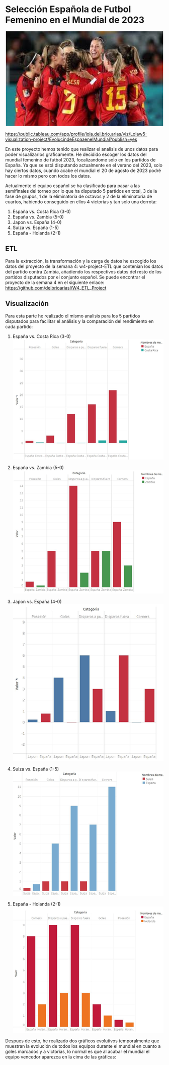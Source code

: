 # Selección Española de Futbol Femenino en el Mundial de 2023

<div align="center">
    <img src="https://github.com/delbrioariasl/W5_Projecto_Visualizacion/raw/main/imagenes/portada.jpeg" alt="Portada" width="500" height="300">
</div>

https://public.tableau.com/app/profile/lola.del.brio.arias/viz/Lolaw5-visualization-project/EvolucindeEspaaenelMundial?publish=yes

En este proyecto hemos tenido que realizar el analisis de unos datos para poder visualizarlos graficamente. He decidido escoger los datos del mundial femenino de futbol 2023, focalizandome solo en los partidos de España. Ya que se está disputando actualmente en el verano del 2023, solo hay ciertos datos, cuando acabe el mundial el 20 de agosto de 2023 podré hacer lo mismo pero con todos los datos.

Actualmente el equipo español se ha clasificado para pasar a las semifinales del torneo por lo que ha disputado 5 partidos en total, 3 de la fase de grupos, 1 de la eliminatoria de octavos y 2 de la eliminatoria de cuartos, habiendo conseguido en ellos 4 victorias y tan solo una derrota:
1. España vs. Costa Rica (3-0)
2. España vs. Zambia (5-0)
3. Japon vs. España (4-0)
4. Suiza vs. España (1-5)
5. España - Holanda (2-1)

## ETL
Para la extracción, la transformación y la carga de datos he escogido los datos del proyecto de la semana 4: w4-project-ETL que contenian los datos del partido contra Zambia, añadiendo los respectivos datos del resto de los partidos disputados por el conjunto español.
Se puede encontrar el proyecto de la semana 4 en el siguiente enlace: https://github.com/delbrioariasl/W4_ETL_Project

## Visualización
Para esta parte he realizado el mismo analisis para los 5 partidos disputados para facilitar el análisis y la comparación del rendimiento en cada partido:
1. España vs. Costa Rica (3-0)
![Foto](imagenes/costarica.jpg)

2. España vs. Zambia (5-0)
![Foto](imagenes/zambia.jpg)

3. Japon vs. España (4-0)
![Foto](imagenes/japon.jpg)

4. Suiza vs. España (1-5)
![Foto](imagenes/suiza.jpg)

5. España - Holanda (2-1)
![Foto](imagenes/holanda.jpg)


Despues de esto, he realizado dos gráficos evolutivos temporalmente que muestran la evolución de todos los equipos durante el mundial en cuanto a goles marcados y a victorias, lo normal es que al acabar el mundial el equipo vencedor aparezca en la cima de las gráficas:



